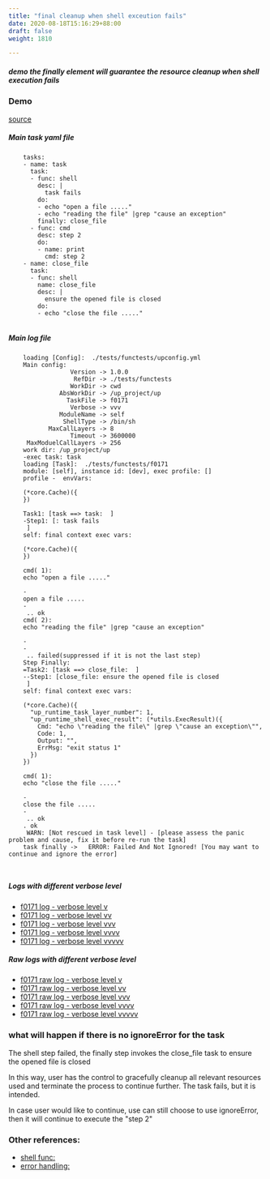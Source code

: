 ```yaml
---
title: "final cleanup when shell exceution fails"
date: 2020-08-18T15:16:29+88:00
draft: false
weight: 1810

---
```


##### demo the finally element will guarantee the resource cleanup when shell execution fails


### Demo








[source](https://github.com/upcmd/up/blob/master/tests/functests/f0171.yml)

##### Main task yaml file
```
    tasks:
    - name: task
      task:
      - func: shell
        desc: |
          task fails
        do:
        - echo "open a file ....."
        - echo "reading the file" |grep "cause an exception"
        finally: close_file
      - func: cmd
        desc: step 2
        do:
        - name: print
          cmd: step 2
    - name: close_file
      task:
      - func: shell
        name: close_file
        desc: |
          ensure the opened file is closed
        do:
        - echo "close the file ....."
    
```
##### Main log file
```
    loading [Config]:  ./tests/functests/upconfig.yml
    Main config:
                 Version -> 1.0.0
                  RefDir -> ./tests/functests
                 WorkDir -> cwd
              AbsWorkDir -> /up_project/up
                TaskFile -> f0171
                 Verbose -> vvv
              ModuleName -> self
               ShellType -> /bin/sh
           MaxCallLayers -> 8
                 Timeout -> 3600000
     MaxModuelCallLayers -> 256
    work dir: /up_project/up
    -exec task: task
    loading [Task]:  ./tests/functests/f0171
    module: [self], instance id: [dev], exec profile: []
    profile -  envVars:
    
    (*core.Cache)({
    })
    
    Task1: [task ==> task:  ]
    -Step1: [: task fails
     ]
    self: final context exec vars:
    
    (*core.Cache)({
    })
    
    cmd( 1):
    echo "open a file ....."
    
    -
    open a file .....
    -
     .. ok
    cmd( 2):
    echo "reading the file" |grep "cause an exception"
    
    -
    -
     .. failed(suppressed if it is not the last step)
    Step Finally:
    =Task2: [task ==> close_file:  ]
    --Step1: [close_file: ensure the opened file is closed
     ]
    self: final context exec vars:
    
    (*core.Cache)({
      "up_runtime_task_layer_number": 1,
      "up_runtime_shell_exec_result": (*utils.ExecResult)({
        Cmd: "echo \"reading the file\" |grep \"cause an exception\"",
        Code: 1,
        Output: "",
        ErrMsg: "exit status 1"
      })
    })
    
    cmd( 1):
    echo "close the file ....."
    
    -
    close the file .....
    -
     .. ok
    . ok
     WARN: [Not rescued in task level] - [please assess the panic problem and cause, fix it before re-run the task]
    task finally ->   ERROR: Failed And Not Ignored! [You may want to continue and ignore the error]
    
    
```


##### Logs with different verbose level
* [f0171 log - verbose level v](../../logs/f0171_v)
* [f0171 log - verbose level vv](../../logs/f0171_vv)
* [f0171 log - verbose level vvv](../../logs/f0171_vvvv)
* [f0171 log - verbose level vvvv](../../logs/f0171_vvvv)
* [f0171 log - verbose level vvvvv](../../logs/f0171_vvvvv)

##### Raw logs with different verbose level
* [f0171 raw log - verbose level v](../../reflogs/f0171_v.log)
* [f0171 raw log - verbose level vv](../../reflogs/f0171_vv.log)
* [f0171 raw log - verbose level vvv](../../reflogs/f0171_vvv.log)
* [f0171 raw log - verbose level vvvv](../../reflogs/f0171_vvvv.log)
* [f0171 raw log - verbose level vvvvv](../../reflogs/f0171_vvvvv.log)







### what will happen if there is no ignoreError for the task


The shell step failed, the finally step invokes the close_file task to ensure the opened file is closed

In this way, user has the control to gracefully cleanup all relevant resources used and terminate the process to continue further. The task fails, but it is intended.

In case user would like to continue, use can still choose to use ignoreError, then it will continue to execute the "step 2"












### Other references:
* [shell func:](../../quick-start/c0002/)
* [error handling:](../../test-debug/error_handling/)
